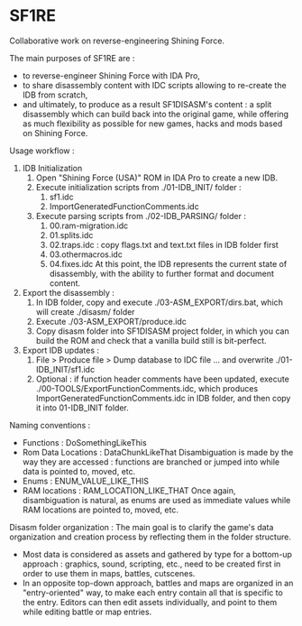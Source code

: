 SF1RE
=====

Collaborative work on reverse-engineering Shining Force.

The main purposes of SF1RE are :
- to reverse-engineer Shining Force with IDA Pro,
- to share disassembly content with IDC scripts allowing to re-create the IDB from scratch,
- and ultimately, to produce as a result SF1DISASM's content : a split disassembly which can build back into the original game, while offering as much flexibility as possible for new games, hacks and mods based on Shining Force. 


Usage workflow :
1. IDB Initialization
    1. Open "Shining Force (USA)" ROM in IDA Pro to create a new IDB.
    2. Execute initialization scripts from ./01-IDB_INIT/ folder : 
        1. sf1.idc
        2. ImportGeneratedFunctionComments.idc
    3. Execute parsing scripts from ./02-IDB_PARSING/ folder :
        1. 00.ram-migration.idc
        2. 01.splits.idc
        3. 02.traps.idc : copy flags.txt and text.txt files in IDB folder first
        4. 03.othermacros.idc
        5. 04.fixes.idc
        At this point, the IDB represents the current state of disassembly, with the ability to further format and document content.
2. Export the disassembly :
    1. In IDB folder, copy and execute ./03-ASM_EXPORT/dirs.bat, which will create ./disasm/ folder
    2. Execute ./03-ASM_EXPORT/produce.idc
    3. Copy disasm folder into SF1DISASM project folder, in which you can build the ROM and check that a vanilla build still is bit-perfect.
3. Export IDB updates :
    1. File > Produce file > Dump database to IDC file ... and overwrite ./01-IDB_INIT/sf1.idc
    2. Optional : if function header comments have been updated, execute ./00-TOOLS/ExportFunctionComments.idc, which produces ImportGeneratedFunctionComments.idc in IDB folder, and then copy it into 01-IDB_INIT folder.


Naming conventions :
- Functions : DoSomethingLikeThis
- Rom Data Locations : DataChunkLikeThat
Disambiguation is made by the way they are accessed : functions are
branched or jumped into while data is pointed to, moved, etc.
- Enums : ENUM_VALUE_LIKE_THIS
- RAM locations : RAM_LOCATION_LIKE_THAT
Once again, disambiguation is natural, as enums are used as immediate
values while RAM locations are pointed to, moved, etc.


Disasm folder organization :
The main goal is to clarify the game's data organization and creation
process by reflecting them in the folder structure.
- Most data is considered as assets and gathered by type for a
bottom-up approach : graphics, sound, scripting, etc., need to be
created first in order to use them in maps, battles, cutscenes.
- In an opposite top-down approach, battles and maps are organized in an
"entry-oriented" way, to make each entry contain all that is specific to
the entry.
Editors can then edit assets individually, and point to them while
editing battle or map entries.

